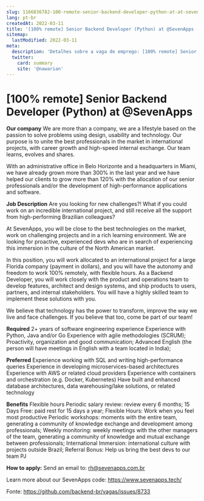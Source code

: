 ```yaml
---
slug: 1166836782-100-remote-senior-backend-developer-python-at-at-sevenapps
lang: pt-br
createdAt: 2022-03-11
title: '[100% remote] Senior Backend Developer (Python) at @SevenApps - Vaga de Emprego'
sitemap:
  lastModified: 2022-03-11
meta:
  description: 'Detalhes sobre a vaga de emprego: [100% remote] Senior Backend Developer (Python) at @SevenApps'
  twitter:
    card: summary
    site: '@nawarian'
---
```


# [100% remote] Senior Backend Developer (Python) at @SevenApps

**Our company**
We are more than a company, we are a lifestyle based on the passion to solve problems using design, usability and technology. Our purpose is to unite the best professionals in the market in international projects, with career growth and high-speed internal exchange. Our team learns, evolves and shares.

With an administrative office in Belo Horizonte and a headquarters in Miami, we have already grown more than 300% in the last year and we have helped our clients to grow more than 120% with the allocation of our senior professionals and/or the development of high-performance applications and software.

**Job Description**
Are you looking for new challenges?! What if you could work on an incredible international project, and still receive all the support from high-performing Brazilian colleagues?

At SevenApps, you will be close to the best technologies on the market, work on challenging projects and in a rich learning environment. We are looking for proactive, experienced devs who are in search of experiencing this immersion in the culture of the North American market.

In this position, you will work allocated to an international project for a large Florida company (payment in dollars), and you will have the autonomy and freedom to work 100% remotely, with flexible hours. As a Backend Developer, you will work closely with the product and operations team to develop features, architect and design systems, and ship products to users, partners, and internal stakeholders. You will have a highly skilled team to implement these solutions with you.

We believe that technology has the power to transform, improve the way we live and face challenges. If you believe that too, come be part of our team!

**Required**
2+ years of software engineering experience
Experience with Python, Java and/or Go
Experience with agile methodologies (SCRUM);
Proactivity, organization and good communication;
Advanced English (the person will have meetings in English with a team located in India);

**Preferred**
Experience working with SQL and writing high-performance queries
Experience in developing microservices-based architectures
Experience with AWS or related cloud providers
Experience with containers and orchestration (e.g. Docker, Kubernetes)
Have built and enhanced database architectures, data warehousing/lake solutions, or related technology


**Benefits**
Flexible hours
Periodic salary review: review every 6 months;
15 Days Free: paid rest for 15 days a year;
Flexible Hours: Work when you feel most productive
Periodic workshops: moments with the entire team, generating a community of knowledge exchange and development among professionals;
Weekly monitoring: weekly meetings with the other managers of the team, generating a community of knowledge and mutual exchange between professionals;
International Immersion: international culture with projects outside Brazil;
Referral Bonus: Help us bring the best devs to our team
PJ 

**How to apply:**
Send an email to: rh@sevenapps.com.br

Learn more about our SevenApps code: https://www.sevenapps.tech/


Fonte: https://github.com/backend-br/vagas/issues/8733